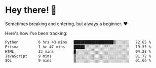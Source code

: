 # Hey there! 👋
Sometimes breaking and entering, but always a beginner. ❤️

Here's how I've been tracking:
<!--START_SECTION:waka-->

```txt
Python         6 hrs 43 mins   ██████████████████▒░░░░░░   72.85 %
Prisma         1 hr 47 mins    █████░░░░░░░░░░░░░░░░░░░░   19.35 %
HTML           23 mins         █░░░░░░░░░░░░░░░░░░░░░░░░   04.28 %
JavaScript     9 mins          ▒░░░░░░░░░░░░░░░░░░░░░░░░   01.72 %
SQL            9 mins          ▒░░░░░░░░░░░░░░░░░░░░░░░░   01.66 %
```

<!--END_SECTION:waka-->
